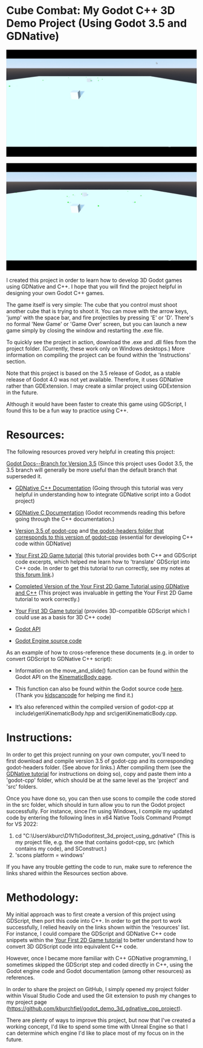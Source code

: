 # Cube Combat: My Godot C++ 3D Demo Project (Using Godot 3.5 and GDNative)

![](https://raw.githubusercontent.com/kburchfiel/godot_demo_3d_gdnative_cpp_project/master/project_images/winning_game.gif)

![](https://raw.githubusercontent.com/kburchfiel/godot_demo_3d_gdnative_cpp_project/master/project_images/losing_game.gif)

I created this project in order to learn how to develop 3D Godot games using GDNative and C++. I hope that you will find the project helpful in designing your own Godot C++ games.

The game itself is very simple: The cube that you control must shoot another cube that is trying to shoot it. You can move with the arrow keys, 'jump' with the space bar, and fire projectiles by pressing 'E' or 'D'. There's no formal 'New Game' or 'Game Over' screen, but you can launch a new game simply by closing the window and restarting the .exe file.

To quickly see the project in action, download the .exe and .dll files from the project folder. (Currently, these work only on Windows desktops.) More information on compiling the project can be found within the 'Instructions' section.

Note that this project is based on the 3.5 release of Godot, as a stable release of Godot 4.0 was not yet available. Therefore, it uses GDNative rather than GDExtension. I may create a similar project using GDExtension in the future.

Although it would have been faster to create this game using GDScript, I found this to be a fun way to practice using C++.


# Resources:

The following resources proved very helpful in creating this project:

[Godot Docs--Branch for Version 3.5](https://docs.godotengine.org/en/3.5/index.html) (Since this project uses Godot 3.5, the 3.5 branch will generally be more useful than the default branch that superseded it.

* [GDNative C++ Documentation](https://docs.godotengine.org/en/3.5/tutorials/scripting/gdnative/gdnative_cpp_example.html) (Going through this tutorial was very helpful in understanding how to integrate GDNative script into a Godot project) 

* [GDNative C Documentation](https://docs.godotengine.org/en/3.5/tutorials/scripting/gdnative/gdnative_c_example.html) (Godot recommends reading this before going through the C++ documentation.) 

* [Version 3.5 of godot-cpp](https://github.com/godotengine/godot-cpp/tree/3.5) and [the godot-headers folder that corresponds to this version of godot-cpp](https://github.com/godotengine/godot-headers/tree/63d04316d3236ad139f3eb9e6cf20f5719a61e05) (essential for developing C++ code within GDNative)

* [Your First 2D Game tutorial](https://docs.godotengine.org/en/3.5/getting_started/first_2d_game/index.html) (this tutorial provides both C++ and GDScript code excerpts, which helped me learn how to 'translate' GDScript into C++ code. In order to get this tutorial to run correctly, see my notes at [this forum link](https://godotforums.org/d/32246-notes-on-getting-the-your-first-2d-game-tutorial-to-work-with-c-code).)

* [Completed Version of the Your First 2D Game Tutorial using GDNative and C++](https://github.com/godotengine/gdnative-demos/tree/master/cpp/dodge_the_creeps) (This project was invaluable in getting the Your First 2D Game tutorial to work correctly.)

* [Your First 3D Game tutorial](https://docs.godotengine.org/en/3.5/getting_started/first_3d_game/index.html) (provides 3D-compatible GDScript which I could use as a basis for 3D C++ code)

* [Godot API](https://docs.godotengine.org/en/3.5/classes/index.html)

* [Godot Engine source code](https://github.com/godotengine/godot/tree/3.5)

As an example of how to cross-reference these documents (e.g. in order to convert GDScript to GDNative C++ script):

* Information on the move_and_slide() function can be found within the Godot API on the [KinematicBody page](https://docs.godotengine.org/en/3.5/classes/class_kinematicbody.html?highlight=move_and_slide#class-kinematicbody-method-move-and-slide). 

* This function can also be found within the Godot source code [here](https://github.com/godotengine/godot/blob/3.5/scene/3d/physics_body.cpp). (Thank you [kidscancode](https://godotengine.org/qa/138386/how-does-move_and_slide-use-move_and_collide-under-the-hood) for helping me find it.)
 
* It’s also referenced within the compiled version of godot-cpp at include\gen\KinematicBody.hpp and src\gen\KinematicBody.cpp.

# Instructions:

In order to get this project running on your own computer, you'll need to first download and compile version 3.5 of godot-cpp and its corresponding godot-headers folder. (See above for links.) After compiling them (see the [GDNative tutorial](https://docs.godotengine.org/en/3.5/tutorials/scripting/gdnative/gdnative_cpp_example.html) for instructions on doing so), copy and paste them into a 'godot-cpp' folder, which should be at the same level as the 'project' and 'src' folders.

Once you have done so, you can then use scons to compile the code stored in the src folder, which should in turn allow you to run the Godot project successfully. For instance, since I'm using Windows, I compile my updated code by entering the following lines in x64 Native Tools Command Prompt for VS 2022:

1. cd "C:\Users\kburc\D1V1\Godot\test_3d_project_using_gdnative" (This is my project file, e.g. the one that contains godot-cpp, src (which contains my code), and SConstruct.)
2. 'scons platform = windows'

If you have any trouble getting the code to run, make sure to reference the links shared within the Resources section above.

# Methodology:

My initial approach was to first create a version of this project using GDScript, then port this code into C++. In order to get the port to work successfully, I relied heavily on the links shown within the 'resources' list. For instance, I could compare the GDScript and GDNative C++ code snippets within the [Your First 2D Game tutorial](https://docs.godotengine.org/en/3.5/getting_started/first_2d_game/index.html) to better understand how to convert 3D GDScript code into equivalent C++ code.

However, once I became more familiar with C++ GDNative programming, I sometimes skipped the GDScript step and coded directly in C++, using the Godot engine code and Godot documentation (among other resources) as references.

In order to share the project on GitHub, I simply opened my project folder within Visual Studio Code and used the Git extension to push my changes to my project page (https://github.com/kburchfiel/godot_demo_3d_gdnative_cpp_project).

There are plenty of ways to improve this project, but now that I've created a working concept, I'd like to spend some time with Unreal Engine so that I can determine which engine I'd like to place most of my focus on in the future.
